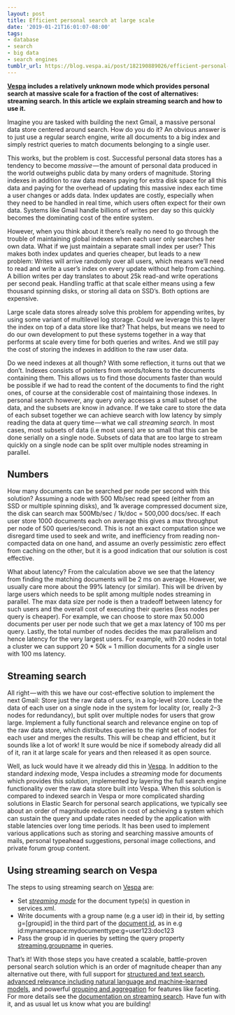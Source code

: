 ```yaml
---
layout: post
title: Efficient personal search at large scale
date: '2019-01-21T16:01:07-08:00'
tags:
- database
- search
- big data
- search engines
tumblr_url: https://blog.vespa.ai/post/182190889026/efficient-personal-search-at-large-scale
---
```

**[Vespa](https://vespa.ai/) includes a relatively unknown mode which provides personal search at massive scale for a fraction of the cost of alternatives: streaming search. In this article we explain streaming search and how to use it.**

Imagine you are tasked with building the next Gmail, a massive personal data store centered around search. How do you do it? An obvious answer is to just use a regular search engine, write all documents to a big index and simply restrict queries to match documents belonging to a single user.

This works, but the problem is cost. Successful personal data stores has a tendency to become _massive_ — the amount of personal data produced in the world outweighs public data by many orders of magnitude. Storing indexes in addition to raw data means paying for extra disk space for all this data and paying for the overhead of updating this massive index each time a user changes or adds data. Index updates are costly, especially when they need to be handled in real time, which users often expect for their own data. Systems like Gmail handle billions of writes per day so this quickly becomes the dominating cost of the entire system.

However, when you think about it there’s really no need to go through the trouble of maintaining global indexes when each user only searches her own data. What if we just maintain a separate small index per user? This makes both index updates and queries cheaper, but leads to a new problem: Writes will arrive randomly over all users, which means we’ll need to read and write a user’s index on every update without help from caching. A billion writes per day translates to about 25k read-and write operations per second peak. Handling traffic at that scale either means using a few thousand spinning disks, or storing all data on SSD’s. Both options are expensive.

Large scale data stores already solve this problem for appending writes, by using some variant of multilevel log storage. Could we leverage this to layer the index on top of a data store like that? That helps, but means we need to do our own development to put these systems together in a way that performs at scale every time for both queries and writes. And we still pay the cost of storing the indexes in addition to the raw user data.

Do we need indexes at all though? With some reflection, it turns out that we don’t. Indexes consists of pointers from words/tokens to the documents containing them. This allows us to find those documents faster than would be possible if we had to read the content of the documents to find the right ones, of course at the considerable cost of maintaining those indexes. In personal search however, any query only accesses a small subset of the data, and the subsets are know in advance. If we take care to store the data of each subset together we can achieve search with low latency by simply reading the data at query time — what we call _streaming search_. In most cases, most subsets of data (i.e most users) are so small that this can be done serially on a single node. Subsets of data that are too large to stream quickly on a single node can be split over multiple nodes streaming in parallel.

## Numbers

How many documents can be searched per node per second with this solution? Assuming a node with 500 Mb/sec read speed (either from an SSD or multiple spinning disks), and 1k average compressed document size, the disk can search max 500Mb/sec / 1k/doc = 500,000 docs/sec. If each user store 1000 documents each on average this gives a max throughput per node of 500 queries/second. This is not an exact computation since we disregard time used to seek and write, and inefficiency from reading non-compacted data on one hand, and assume an overly pessimistic zero effect from caching on the other, but it is a good indication that our solution is cost effective.

What about latency? From the calculation above we see that the latency from finding the matching documents will be 2 ms on average. However, we usually care more about the 99% latency (or similar). This will be driven by large users which needs to be split among multiple nodes streaming in parallel. The max data size per node is then a tradeoff between latency for such users and the overall cost of executing their queries (less nodes per query is cheaper). For example, we can choose to store max 50.000 documents per user per node such that we get a max latency of 100 ms per query. Lastly, the total number of nodes decides the max parallelism and hence latency for the very largest users. For example, with 20 nodes in total a cluster we can support 20 \* 50k = 1 million documents for a single user with 100 ms latency.

## Streaming search

All right — with this we have our cost-effective solution to implement the next Gmail: Store just the raw data of users, in a log-level store. Locate the data of each user on a single node in the system for locality (or, really 2–3 nodes for redundancy), but split over multiple nodes for users that grow large. Implement a fully functional search and relevance engine on top of the raw data store, which distributes queries to the right set of nodes for each user and merges the results. This will be cheap and efficient, but it sounds like a lot of work! It sure would be nice if somebody already did all of it, ran it at large scale for years and then released it as open source.

Well, as luck would have it we already did this in [Vespa](https://vespa.ai/). In addition to the standard _indexing_ mode, Vespa includes a _streaming_ mode for documents which provides this solution, implemented by layering the full search engine functionality over the raw data store built into Vespa. When this solution is compared to indexed search in Vespa or more complicated sharding solutions in Elastic Search for personal search applications, we typically see about an order of magnitude reduction in cost of achieving a system which can sustain the query and update rates needed by the application with stable latencies over long time periods. It has been used to implement various applications such as storing and searching massive amounts of mails, personal typeahead suggestions, personal image collections, and private forum group content.

## Using streaming search on Vespa

The steps to using streaming search on [Vespa](https://vespa.ai/) are:

- Set [_streaming mode_](https://docs.vespa.ai/en/reference/services-content.html#document) for the document type(s) in question in services.xml.
- Write documents with a group name (e.g a user id) in their id, by setting g=[groupid] in the third part of the [document id](https://docs.vespa.ai/en/reference/services-content.html#document), as in e.g id:mynamespace:mydocumenttype:g=user123:doc123
- Pass the group id in queries by setting the query property [streaming.groupname](https://docs.vespa.ai/en/reference/query-api-reference.html#streaming.groupname) in queries.

That’s it! With those steps you have created a scalable, battle-proven personal search solution which is an order of magnitude cheaper than any alternative out there, with full support for [structured and text search](https://docs.vespa.ai/en/query-language.html), [advanced relevance including natural language and machine-learned models](https://docs.vespa.ai/en/ranking.html), and powerful [grouping and aggregation](https://docs.vespa.ai/en/grouping.html) for features like faceting. For more details see the [documentation on streaming search](https://docs.vespa.ai/en/streaming-search.html). Have fun with it, and as usual let us know what you are building!

